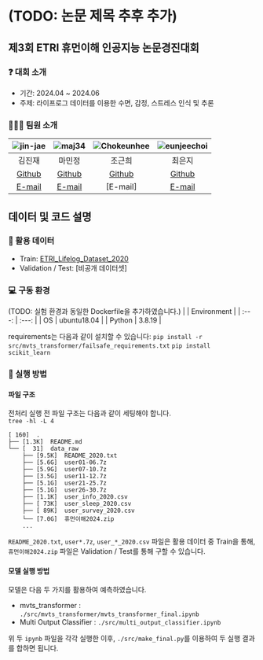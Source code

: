 # (TODO: 논문 제목 추후 추가)


## 제3회 ETRI 휴먼이해 인공지능 논문경진대회

### ❓ 대회 소개
- 기간: 2024.04 ~ 2024.06
- 주제: 라이프로그 데이터를 이용한 수면, 감정, 스트레스 인식 및 추론

### 🧑🏻‍💻 팀원 소개
| ![jin-jae](https://avatars.githubusercontent.com/u/97018331) | ![maj34](https://avatars.githubusercontent.com/u/75362328) | ![Chokeunhee](https://avatars.githubusercontent.com/u/43236895) | ![eunjeechoi](https://avatars.githubusercontent.com/u/97671436) |
| :---: | :---: | :---: | :---: |
| 김진재 | 마민정 | 조근희 | 최은지 |
| [Github](https://github.com/jin-jae) | [Github](https://github.com/maj34) | [Github](https://github.com/Chokeunhee) | [Github](https://github.com/eunjeechoi) |
| [E-mail](mailto:jinjae.dev@gmail.com) | [E-mail](mailto:minjeong_ma@korea.ac.kr) | [E-mail] | [E-mail](mailto:eun09ji@korea.ac.kr) |


## 데이터 및 코드 설명

### 💽 활용 데이터
- Train: [ETRI_Lifelog_Dataset_2020](https://nanum.etri.re.kr/share/schung/ETRILifelogDataset2020?lang=En_us)
- Validation / Test: [비공개 데이터셋]

### 💻 구동 환경
(TODO: 실험 환경과 동일한 Dockerfile을 추가하였습니다.)
|  | Environment |
| :---: | :---: |
| OS | ubuntu18.04 |
| Python | 3.8.19 |

requirements는 다음과 같이 설치할 수 있습니다:
`pip install -r src/mvts_transformer/failsafe_requirements.txt`
`pip install scikit_learn`

### 📖 실행 방법

#### 파일 구조
전처리 실행 전 파일 구조는 다음과 같이 세팅해야 합니다.  
`tree -hl -L 4`
```
[ 160]  .
├── [1.3K]  README.md
└── [  31]  data_raw
    ├── [9.5K]  README_2020.txt
    ├── [5.6G]  user01-06.7z
    ├── [5.9G]  user07-10.7z
    ├── [3.5G]  user11-12.7z
    ├── [5.1G]  user21-25.7z
    ├── [5.1G]  user26-30.7z
    ├── [1.1K]  user_info_2020.csv
    ├── [ 73K]  user_sleep_2020.csv
    ├── [ 89K]  user_survey_2020.csv
    └── [7.0G]  휴먼이해2024.zip
    ...
```
`README_2020.txt`, `user*.7z`, `user_*_2020.csv` 파일은 활용 데이터 중 Train을 통해, \
`휴먼이해2024.zip` 파일은 Validation / Test를 통해 구할 수 있습니다.

#### 모델 실행 방법
모델은 다음 두 가지를 활용하여 예측하였습니다.
- mvts_transformer : `./src/mvts_transformer/mvts_transformer_final.ipynb`
- Multi Output Classifier : `./src/multi_output_classifier.ipynb`

위 두 `ipynb` 파일을 각각 실행한 이후, `./src/make_final.py`를 이용하여 두 실행 결과를 합하면 됩니다.
